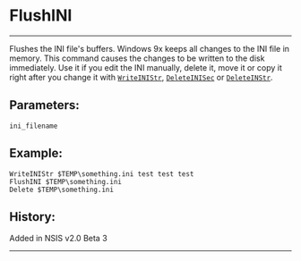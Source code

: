 # FlushINI

---

Flushes the INI file's buffers. Windows 9x keeps all changes to the INI file in memory. This command causes the changes to be written to the disk immediately. Use it if you edit the INI manually, delete it, move it or copy it right after you change it with [`WriteINIStr`][1], [`DeleteINISec`][2] or [`DeleteINStr`][3].

## Parameters:

    ini_filename

## Example:

	WriteINIStr $TEMP\something.ini test test test
	FlushINI $TEMP\something.ini
	Delete $TEMP\something.ini

## History:

Added in NSIS v2.0 Beta 3

---

[1]: WriteINIStr.md
[2]: DeleteINISec.md
[3]: DeleteINStr.md